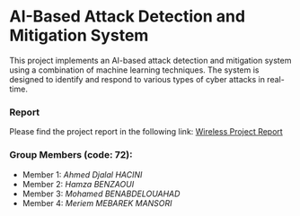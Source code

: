 # AI-Based Attack Detection and Mitigation System
This project implements an AI-based attack detection and mitigation system using a combination of machine learning techniques. The system is designed to identify and respond to various types of cyber attacks in real-time.

### Report
Please find the project report in the following link: [Wireless Project Report](report_wirelessProject.pdf)
### Group Members (code: **72**):
- Member 1: *Ahmed Djalal HACINI*
- Member 2: *Hamza BENZAOUI*
- Member 3: *Mohamed BENABDELOUAHAD*
- Member 4: *Meriem MEBAREK MANSORI*
